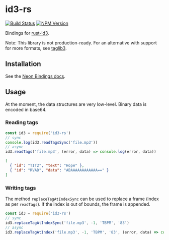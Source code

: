 # id3-rs

[![Build Status](https://travis-ci.com/schneefux/node-id3-rs.svg?branch=master)](https://travis-ci.com/schneefux/node-id3-rs)
[![NPM Version](https://img.shields.io/npm/v/id3-rs.svg?sanitize=true)](https://www.npmjs.com/package/id3-rs)

Bindings for [rust-id3](https://github.com/polyfloyd/rust-id3).

Note: This library is not production-ready.
For an alternative with support for more formats, see [taglib3](https://github.com/schneefux/node-taglib3). 

## Installation

See the [Neon Bindings docs](https://neon-bindings.com/docs/getting-started/).

## Usage

At the moment, the data structures are very low-level. Binary data is encoded in base64.

### Reading tags

```js
const id3 = require('id3-rs')
// sync
console.log(id3.readTagsSync('file.mp3'))
// async
id3.readTags('file.mp3', (error, data) => console.log(error, data))
```

```json
[
  { "id": "TIT2", "text": "Hope" },
  { "id": "RVAD", "data": "ABAAAAAAAAAAAA==" }
]
```

### Writing tags

The method `replaceTagAtIndexSync` can be used to replace a frame (index as per `readTags`). If the index is out of bounds, the frame is appended.

```js
const id3 = require('id3-rs')
// sync
id3.replaceTagAtIndexSync('file.mp3', -1, 'TBPM', '83')
// async
id3.replaceTagAtIndex('file.mp3', -1, 'TBPM', '83', (error, data) => console.log(error, data))
```

